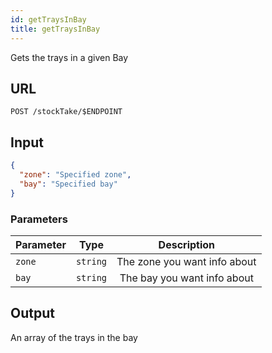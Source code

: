 ```yaml
---
id: getTraysInBay
title: getTraysInBay
---
```


Gets the trays in a given Bay
## URL
```http request
POST /stockTake/$ENDPOINT
```

## Input
```json
{
  "zone": "Specified zone",
  "bay": "Specified bay"
}
```

### Parameters
| Parameter        |      Type     |   Description |
| ------------- | :-----------: | :-----: |
| `zone`     | `string` | The zone you want info about |
| `bay`      |   `string`    |  The bay you want info about|

## Output
An array of the trays in the bay

